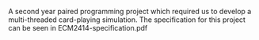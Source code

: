 A second year paired programming project which required us to develop a multi-threaded card-playing simulation.
The specification for this project can be seen in ECM2414-specification.pdf

